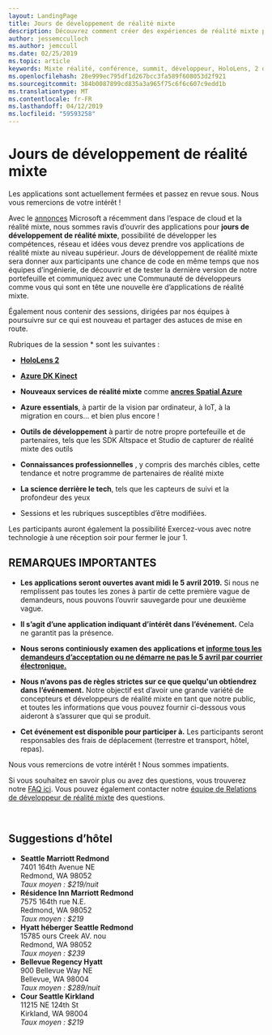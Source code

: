 ```yaml
---
layout: LandingPage
title: Jours de développement de réalité mixte
description: Découvrez comment créer des expériences de réalité mixte pour HoloLens et des casques immersifs.
author: jessemcculloch
ms.author: jemccull
ms.date: 02/25/2019
ms.topic: article
keywords: Mixte réalité, conférence, summit, développeur, HoloLens, 2 de HoloLens, Kinect
ms.openlocfilehash: 28e999ec795df1d267bcc3fa589f608053d2f921
ms.sourcegitcommit: 384b0087899cd835a3a965f75c6f6c607c9edd1b
ms.translationtype: MT
ms.contentlocale: fr-FR
ms.lasthandoff: 04/12/2019
ms.locfileid: "59593258"
---
```

# <a name="mixed-reality-dev-days"></a>Jours de développement de réalité mixte

Les applications sont actuellement fermées et passez en revue sous. Nous vous remercions de votre intérêt !

Avec le [annonces](https://blogs.microsoft.com/blog/2019/02/24/microsoft-at-mwc-barcelona-introducing-microsoft-hololens-2/) Microsoft a récemment dans l’espace de cloud et la réalité mixte, nous sommes ravis d’ouvrir des applications pour **jours de développement de réalité mixte**, possibilité de développer les compétences, réseau et idées vous devez prendre vos applications de réalité mixte au niveau supérieur. Jours de développement de réalité mixte sera donner aux participants une chance de code en même temps que nos équipes d’ingénierie, de découvrir et de tester la dernière version de notre portefeuille et communiquez avec une Communauté de développeurs comme vous qui sont en tête une nouvelle ère d’applications de réalité mixte.  </br>

Également nous contenir des sessions, dirigées par nos équipes à poursuivre sur ce qui est nouveau et partager des astuces de mise en route. </br>

Rubriques de la session * sont les suivantes :
* [**HoloLens 2**]()
* [**Azure DK Kinect**]()
* **Nouveaux services de réalité mixte** comme [ **ancres Spatial Azure**]()
* **Azure essentials**, à partir de la vision par ordinateur, à IoT, à la migration en cours... et bien plus encore !
* **Outils de développement** à partir de notre propre portefeuille et de partenaires, tels que les SDK Altspace et Studio de capturer de réalité mixte des outils
* **Connaissances professionnelles** , y compris des marchés cibles, cette tendance et notre programme de partenaires de réalité mixte
* **La science derrière le tech**, tels que les capteurs de suivi et la profondeur des yeux </br>

* Sessions et les rubriques susceptibles d’être modifiées. </br>

Les participants auront également la possibilité Exercez-vous avec notre technologie à une réception soir pour fermer le jour 1.
</br>


## <a name="important-notes"></a>REMARQUES IMPORTANTES

* **Les applications seront ouvertes avant midi le 5 avril 2019.**  Si nous ne remplissent pas toutes les zones à partir de cette première vague de demandeurs, nous pouvons l’ouvrir sauvegarde pour une deuxième vague.

* **Il s’agit d’une application indiquant d’intérêt dans l’événement.**  Cela ne garantit pas la présence.

* **Nous serons continiously examen des applications et <u>informe tous les demandeurs d’acceptation ou ne démarre ne pas le 5 avril par courrier électronique.</u>**

* **Nous n’avons pas de règles strictes sur ce que quelqu'un obtiendrez dans l’événement.**  Notre objectif est d’avoir une grande variété de concepteurs et développeurs de réalité mixte en tant que notre public, et toutes les informations que vous pouvez fournir ci-dessous vous aideront à s’assurer que qui se produit.

* **Cet événement est disponible pour participer à.** Les participants seront responsables des frais de déplacement (terrestre et transport, hôtel, repas).

Nous vous remercions de votre intérêt ! Nous sommes impatients. 

Si vous souhaitez en savoir plus ou avez des questions, vous trouverez notre [FAQ ici](mr-dev-days-faq.md). Vous pouvez également contacter notre [équipe de Relations de développeur de réalité mixte](mailto:DevEvent@microsoft.com) des questions.

</br>

## <a name="hotel-suggestions"></a>Suggestions d’hôtel

* **Seattle Marriott Redmond**</br>
  7401 164th Avenue NE</br>
  Redmond, WA 98052</br>
  _Taux moyen : $219/nuit_
* **Résidence Inn Marriott Redmond**</br>
  7575 164th rue N.E.</br>
  Redmond, WA 98052</br>
  _Taux moyen : $219_
* **Hyatt héberger Seattle Redmond**</br>
  15785 ours Creek AV. nou</br>
  Redmond, WA 98052</br>
  _Taux moyen : $239_
* **Bellevue Regency Hyatt**</br>
  900 Bellevue Way NE</br>
  Bellevue, WA 98004</br>
  _Taux moyen : $289/nuit_
* **Cour Seattle Kirkland**</br>
  11215 NE 124th St</br>
  Kirkland, WA 98004</br>
  _Taux moyen : $219_
